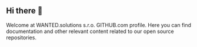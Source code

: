 ## Hi there 👋

Welcome at WANTED.solutions s.r.o. GITHUB.com profile. Here you can find documentation and other relevant content related to our open source repositories.
